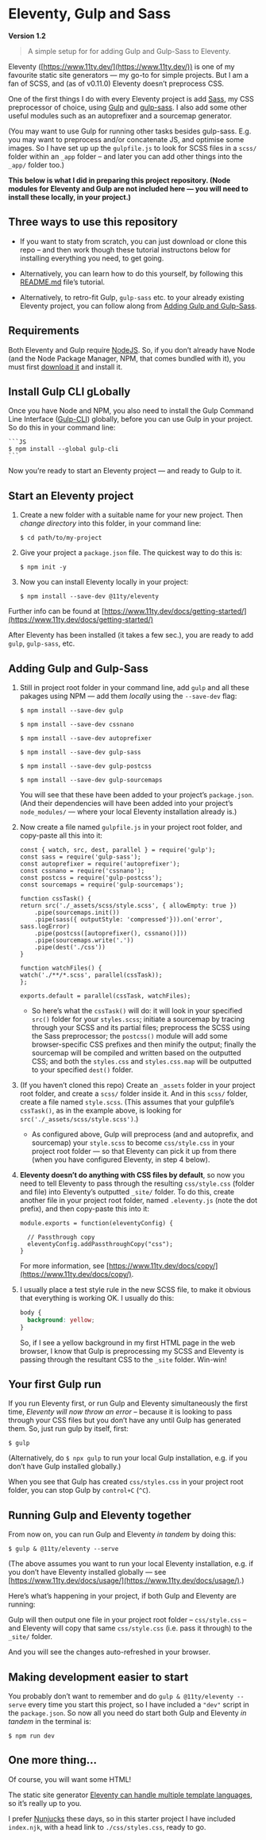 # Eleventy, Gulp and Sass

**Version 1.2**

> A simple setup for for adding Gulp and Gulp-Sass to Eleventy.

Eleventy ([https://www.11ty.dev/](https://www.11ty.dev/)) is one of my favourite static site generators — my go-to for simple projects. But I am a fan of SCSS, and (as of v0.11.0) Eleventy doesn’t preprocess CSS.

One of the first things I do with every Eleventy project is add [Sass](https://sass-lang.com/), my CSS preprocessor of choice, using [Gulp](https://gulpjs.com/) and [gulp-sass](https://www.npmjs.com/package/gulp-sass). I also add some other useful modules such as an autoprefixer and a sourcemap generator.

(You may want to use Gulp for running other tasks besides gulp-sass. E.g. you may want to preprocess and/or concatenate JS, and optimise some images. So I have set up up the `gulpfile.js` to look for SCSS files in a `scss/` folder within an `_app` folder – and later you can add other things into the `_app/` folder too.)

**This below is what I did in preparing this project repository. (Node modules for Eleventy and Gulp are not included here — you will need to install these locally, in your project.)**

## Three ways to use this repository

* If you want to staty from scratch, you can just download or clone this repo – and then work though these tutorial instructons below for installing everything you need, to get going.

* Alternatively, you can learn how to do this yourself, by following this [README.md](https://github.com/SimonPadbury/eleventy-gulp-and-sass/blob/master/README.md) file’s tutorial.

* Alternatively, to retro-fit Gulp, `gulp-sass` etc. to your already existing Eleventy project, you can follow along from [Adding Gulp and Gulp-Sass](#adding-gulp-and-gulp-sass).

## Requirements

Both Eleventy and Gulp require [NodeJS](https://nodejs.org/en/). So, if you don’t already have Node (and the Node Package Manager, NPM, that comes bundled with it), you must first [download it](https://nodejs.org/en/download/) and install it.

## Install Gulp CLI gLobally

Once you have Node and NPM, you also need to install the Gulp Command Line Interface ([Gulp-CLI](https://gulpjs.com/docs/en/getting-started/quick-start)) globally, before you can use Gulp in your project. So do this in your command line:

    ```JS
    $ npm install --global gulp-cli
    ```

Now you’re ready to start an Eleventy project — and ready to Gulp to it.

## Start an Eleventy project

1. Create a new folder with a suitable name for your new project. Then _change directory_ into this folder, in your command line:

    ```JS
    $ cd path/to/my-project
    ```

2. Give your project a `package.json` file. The quickest way to do this is:

    ```JS
    $ npm init -y
    ```

3. Now you can install Eleventy locally in your project:

    ```JS
    $ npm install --save-dev @11ty/eleventy
    ```

Further info can be found at [https://www.11ty.dev/docs/getting-started/](https://www.11ty.dev/docs/getting-started/)

After Eleventy has been installed (it takes a few sec.), you are ready to add `gulp`, `gulp-sass`, etc.

## Adding Gulp and Gulp-Sass

1. Still in project root folder in your command line, add `gulp` and all these pakages using NPM — add them _locally_  using the `--save-dev` flag:

    ```JS
    $ npm install --save-dev gulp

    $ npm install --save-dev cssnano

    $ npm install --save-dev autoprefixer

    $ npm install --save-dev gulp-sass

    $ npm install --save-dev gulp-postcss

    $ npm install --save-dev gulp-sourcemaps
    ```

    You will see that these have been added to your project’s `package.json`. (And their dependencies will have been added into your project’s `node_modules/` — where your local Eleventy installation already is.)

2. Now create a file named `gulpfile.js` in your project root folder, and copy-paste all this into it:

    ```JS
    const { watch, src, dest, parallel } = require('gulp');
    const sass = require('gulp-sass');
    const autoprefixer = require('autoprefixer');
    const cssnano = require('cssnano');
    const postcss = require('gulp-postcss');
    const sourcemaps = require('gulp-sourcemaps');

    function cssTask() {
    return src('./_assets/scss/style.scss', { allowEmpty: true })
        .pipe(sourcemaps.init())
        .pipe(sass({ outputStyle: 'compressed'})).on('error', sass.logError)
        .pipe(postcss([autoprefixer(), cssnano()]))
        .pipe(sourcemaps.write('.'))
        .pipe(dest('./css'))
    }

    function watchFiles() {
    watch('./**/*.scss', parallel(cssTask));
    };

    exports.default = parallel(cssTask, watchFiles);
    ```
    
    * So here’s what the `cssTask()` will do: it will look in your specified `src()` folder for your `styles.scss`; initiate a sourcemap by tracing through your SCSS and its partial files; preprocess the SCSS using the Sass preprocessor; the `postcss()` module will add some browser-specific CSS prefixes and then minify the output; finally the sourcemap will be compiled and written based on the outputted CSS; and both the `styles.css` and `styles.css.map` will be outputted to your specified `dest()` folder.

3. (If you haven’t cloned this repo) Create an `_assets` folder in your project root folder, and create a `scss/` folder inside it. And in this `scss/` folder, create a file named `style.scss`. (This assumes that your gulpfile’s `cssTask()`, as in the example above, is looking for `src('./_assets/scss/style.scss')`.)

    * As configured above, Gulp will preprocess (and and autoprefix, and sourcemap) your `style.scss` to become `css/style.css` in your project root folder — so that Eleventy can pick it up from there (when you have configured Eleventy, in step 4 below).

4. **Eleventy doesn’t do anything with CSS files by default**, so now you need to tell Eleventy to pass through the resulting `css/style.css` (folder and file) into Eleventy’s outputted  `_site/` folder. To do this, create another file in your project root folder, named `.eleventy.js` (note the dot prefix), and then copy-paste this into it:

    ```JS
    module.exports = function(eleventyConfig) {

      // Passthrough copy
      eleventyConfig.addPassthroughCopy("css");
    }
    ```

    For more information, see [https://www.11ty.dev/docs/copy/](https://www.11ty.dev/docs/copy/).

5. I usually place a test style rule in the new SCSS file, to make it obvious that everything is working OK. I usually do this:

    ```SCSS
    body {
      background: yellow;
    }
    ```

    So, if I see a yellow background in my first HTML page in the web browser, I know that Gulp is preprocessing my SCSS and Eleventy is passing through the resultant CSS to the `_site` folder. Win-win!

## Your first Gulp run

If you run Eleventy first, or run Gulp and Eleventy simultaneously the first time, _Eleventy will now throw an error_ – because it is looking to pass through  your CSS files but you don’t have any until Gulp has generated them. So, just run gulp by itself, first:

```JS
$ gulp
```

(Alternatively, do `$ npx gulp` to run your local Gulp installation, e.g. if you don’t have Gulp installed globally.)

When you see that Gulp has created `css/styles.css` in your project root folder, you can stop Gulp by `control+C` (`^C`).

## Running Gulp and Eleventy together

From now on, you can run Gulp and Eleventy _in tandem_ by doing this:

```JS
$ gulp & @11ty/eleventy --serve
```

(The above assumes you want to run your local Eleventy installation, e.g. if you don’t have Eleventy installed globally — see [https://www.11ty.dev/docs/usage/](https://www.11ty.dev/docs/usage/).)

Here’s what’s happening in your project, if both Gulp and Eleventy are running:

Gulp will then output one file in your project root folder – `css/style.css` – and Eleventy will copy that same `css/style.css` (i.e. pass it through) to the `_site/` folder.

And you will see the changes auto-refreshed in your browser.

## Making development easier to start

You probably don’t want to remember and do `gulp & @11ty/eleventy --serve` every time you start this project, so I have included a `"dev"` script in the `package.json`. So now all you need do start both Gulp and Eleventy _in tandem_ in the terminal is:

```JS
$ npm run dev
```

## One more thing...

Of course, you will want some HTML!

The static site generator [Eleventy can handle multiple template languages](https://www.11ty.dev/docs/), so it’s really up to you.

I prefer [Nunjucks](https://mozilla.github.io/nunjucks/) these days, so in this starter project I have included `index.njk`, with a head link to `./css/styles.css`, ready to go.
